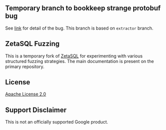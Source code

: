## Temporary branch to bookkeep strange protobuf bug

See [link](https://github.com/googleinterns/zetasql-fuzzing/pull/9#issuecomment-666099470) for detail of the bug. This branch is based on `extractor` branch.

## ZetaSQL Fuzzing

This is a temporary fork of [ZetaSQL](https://www.github.com/google/zetasql)
for experimenting with various structured fuzzing strategies.  The main
documentation is present on the primary repository.

## License

[Apache License 2.0](LICENSE)

## Support Disclaimer
This is not an officially supported Google product.
